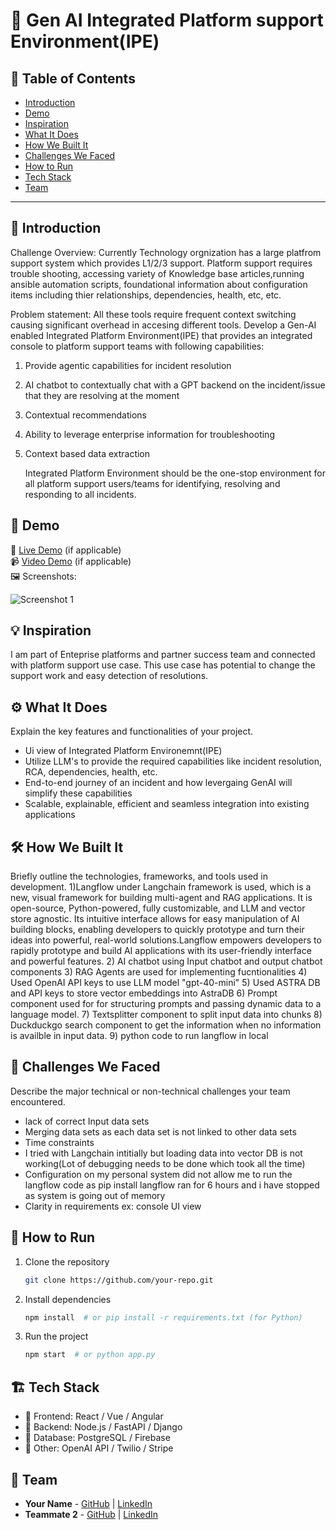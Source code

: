 # 🚀 Gen AI Integrated Platform support Environment(IPE)

## 📌 Table of Contents
- [Introduction](#introduction)
- [Demo](#demo)
- [Inspiration](#inspiration)
- [What It Does](#what-it-does)
- [How We Built It](#how-we-built-it)
- [Challenges We Faced](#challenges-we-faced)
- [How to Run](#how-to-run)
- [Tech Stack](#tech-stack)
- [Team](#team)

---

## 🎯 Introduction
Challenge Overview:
Currently Technology orgnization has a large platfrom support system which provides L1/2/3 support. Platform support requires trouble shooting, accessing variety of Knowledge base articles,running ansible automation scripts, foundational information about configuration items including thier relationships, dependencies, health, etc, etc. 

Problem statement:
All these tools require frequent context switching causing significant overhead in accesing different tools. Develop a Gen-AI enabled Integrated Platform Environment(IPE) that provides an integrated console to platform support teams with following capabilities:
1. Provide agentic capabilities for incident resolution
2. AI chatbot to contextually chat with a GPT backend on the incident/issue that they are resolving at the moment
3. Contextual recommendations
4. Ability to leverage enterprise information for troubleshooting
5. Context based data extraction

   Integrated Platform Environment should be the one-stop environment for all platform support users/teams for identifying, resolving and responding to all incidents.

## 🎥 Demo
🔗 [Live Demo](#) (if applicable)  
📹 [Video Demo](#) (if applicable)  
🖼️ Screenshots:

![Screenshot 1](link-to-image)

## 💡 Inspiration
I am part of Enteprise platforms and partner success team and connected with platform support use case. This use case has potential to change the support work and easy detection of resolutions.

## ⚙️ What It Does
Explain the key features and functionalities of your project.
- Ui view of Integrated Platform Environemnt(IPE)
- Utilize LLM's to provide the required capabilities like incident resolution, RCA, dependencies, health, etc.
- End-to-end journey of an incident and how levergaing GenAI will simplify these capabilities
- Scalable, explainable, efficient and seamless integration into existing applications


## 🛠️ How We Built It
Briefly outline the technologies, frameworks, and tools used in development.
1)Langflow under Langchain framework is used, which is a new, visual framework for building multi-agent and RAG applications. It is open-source, Python-powered, fully customizable, and LLM and vector store agnostic. Its intuitive interface allows for easy manipulation of AI building blocks, enabling developers to quickly prototype and turn their ideas into powerful, real-world solutions.Langflow empowers developers to rapidly prototype and build AI applications with its user-friendly interface and powerful features. 
2) AI chatbot using Input chatbot and output chatbot components
3) RAG Agents are used for implementing fucntionalities
4) Used OpenAI API keys to use LLM model "gpt-40-mini"
5) Used ASTRA DB and API keys to store vector embeddings into AstraDB
6) Prompt component used for for structuring prompts and passing dynamic data to a language model.
7) Textsplitter component to split input data into chunks
8) Duckduckgo search component to get the information when no information is availble in input data.
9) python code to run langflow in local 




## 🚧 Challenges We Faced
Describe the major technical or non-technical challenges your team encountered.
- lack of correct Input data sets 
- Merging data sets as each data set is not linked to other data sets
- Time constraints
- I tried with Langchain intitially but loading data into vector DB is not working(Lot of debugging needs to be done which took all the time)
- Configuration on my personal system did not allow me to run the langflow code as pip install langflow ran for 6 hours and i have stopped as system is going out of memory
- Clarity in requirements ex: console UI view



## 🏃 How to Run
1. Clone the repository  
   ```sh
   git clone https://github.com/your-repo.git
   ```
2. Install dependencies  
   ```sh
   npm install  # or pip install -r requirements.txt (for Python)
   ```
3. Run the project  
   ```sh
   npm start  # or python app.py
   ```

## 🏗️ Tech Stack
- 🔹 Frontend: React / Vue / Angular
- 🔹 Backend: Node.js / FastAPI / Django
- 🔹 Database: PostgreSQL / Firebase
- 🔹 Other: OpenAI API / Twilio / Stripe

## 👥 Team
- **Your Name** - [GitHub](#) | [LinkedIn](#)
- **Teammate 2** - [GitHub](#) | [LinkedIn](#)
